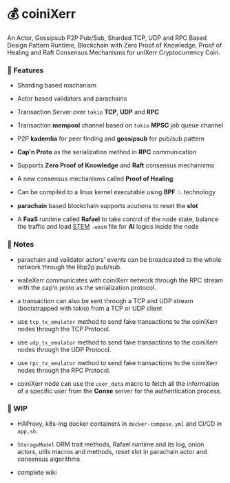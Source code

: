 


# 💰 coiniXerr

An Actor, Gossipsub P2P Pub/Sub, Sharded TCP, UDP and RPC Based Design Pattern Runtime, Blockchain with Zero Proof of Knowledge, Proof of Healing and Raft Consensus Mechanisms for uniXerr Cryptocurrency Coin.

### 🍟 Features

* Sharding based machanism

* Actor based validators and parachains

* Transaction Server over `tokio` **TCP**, **UDP** and **RPC**

* Transaction **mempool** channel based on `tokio` **MPSC** job queue channel 

* P2P **kademlia** for peer finding and **gossipsub** for pub/sub pattern

* **Cap'n Proto** as the serialization method in **RPC** communication

* Supports **Zero Proof of Knowledge** and **Raft** consensus mechanisms

* A new consensus mechanisms called **Proof of Healing**

* Can be compiled to a linux kernel executable using **BPF** 💥 technology

* **parachain** based blockchain supports acutions to reset the **slot**

* A **FaaS** runtime called **Rafael** to take control of the node state, balance the traffic and load [STEM](https://github.com/wildonion/stem) `.wasm` file for **AI** logics inside the node   

### 📇 Notes

* parachain and validator actors' events can be broadcasted to the whole network through the libp2p pub/sub.

* walleXerr communicates with coiniXerr network through the RPC stream with the cap'n proto as the serialization protocol.

* a transaction can also be sent through a TCP and UDP stream (bootstrapped with tokio) from a TCP or UDP client

* use `tcp_tx_emulator` method to send fake transactions to the coiniXerr nodes through the TCP Protocol.

* use `udp_tx_emulator` method to send fake transactions to the coiniXerr nodes through the UDP Protocol.

* use `rpc_tx_emulator` method to send fake transactions to the coiniXerr nodes through the RPC Protocol.

* coiniXerr node can use the `user_data` macro to fetch all the information of a specific user from the **Conse** server for the authentication process. 

### 🚧 WIP 

* HAProxy, k8s-ing docker containers in `docker-compose.yml` and CI/CD in `app.sh`.

* `StorageModel` ORM trait methods, Rafael runtime and its log, onion actors, utils macros and methods, reset slot in parachain actor and consensus algorithms

* complete wiki